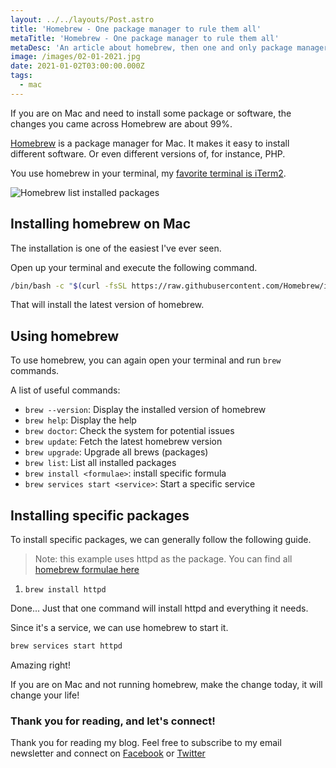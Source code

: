 ```yaml
---
layout: ../../layouts/Post.astro
title: 'Homebrew - One package manager to rule them all'
metaTitle: 'Homebrew - One package manager to rule them all'
metaDesc: 'An article about homebrew, then one and only package manager you will ever need!'
image: /images/02-01-2021.jpg
date: 2021-01-02T03:00:00.000Z
tags:
  - mac
---
```


If you are on Mac and need to install some package or software, the changes you came across Homebrew are about 99%.

[Homebrew](https://brew.sh/) is a package manager for Mac. It makes it easy to install different software. Or even different versions of, for instance, PHP.

You use homebrew in your terminal, my [favorite terminal is iTerm2](https://daily-dev-tips.com/posts/getting-started-with-the-terminal/).

![Homebrew list installed packages](https://cdn.hashnode.com/res/hashnode/image/upload/v1609140789340/bCyI8E0tO.png)

## Installing homebrew on Mac

The installation is one of the easiest I've ever seen.

Open up your terminal and execute the following command.

```bash
/bin/bash -c "$(curl -fsSL https://raw.githubusercontent.com/Homebrew/install/HEAD/install.sh)"
```

That will install the latest version of homebrew.

## Using homebrew

To use homebrew, you can again open your terminal and run `brew` commands.

A list of useful commands:

- `brew --version`: Display the installed version of homebrew
- `brew help`: Display the help
- `brew doctor`: Check the system for potential issues
- `brew update`: Fetch the latest homebrew version
- `brew upgrade`: Upgrade all brews (packages)
- `brew list`: List all installed packages
- `brew install <formulae>`: install specific formula
- `brew services start <service>`: Start a specific service

## Installing specific packages

To install specific packages, we can generally follow the following guide.

> Note: this example uses httpd as the package. You can find all [homebrew formulae here](https://formulae.brew.sh/)

1. `brew install httpd`

Done... Just that one command will install httpd and everything it needs.

Since it's a service, we can use homebrew to start it.

```bash
brew services start httpd
```

Amazing right!

If you are on Mac and not running homebrew, make the change today, it will change your life!

### Thank you for reading, and let's connect!

Thank you for reading my blog. Feel free to subscribe to my email newsletter and connect on [Facebook](https://www.facebook.com/DailyDevTipsBlog) or [Twitter](https://twitter.com/DailyDevTips1)
